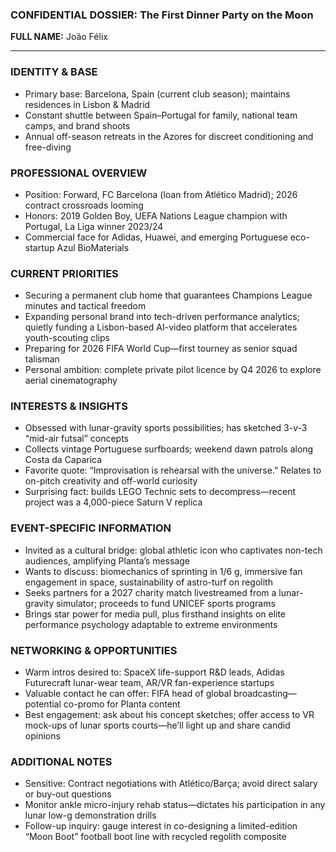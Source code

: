 ### CONFIDENTIAL DOSSIER: The First Dinner Party on the Moon

**FULL NAME:** João Félix

---
### IDENTITY & BASE
- Primary base: Barcelona, Spain (current club season); maintains residences in Lisbon & Madrid  
- Constant shuttle between Spain–Portugal for family, national team camps, and brand shoots  
- Annual off-season retreats in the Azores for discreet conditioning and free-diving

### PROFESSIONAL OVERVIEW
- Position: Forward, FC Barcelona (loan from Atlético Madrid); 2026 contract crossroads looming  
- Honors: 2019 Golden Boy, UEFA Nations League champion with Portugal, La Liga winner 2023/24  
- Commercial face for Adidas, Huawei, and emerging Portuguese eco-startup Azul BioMaterials

### CURRENT PRIORITIES
- Securing a permanent club home that guarantees Champions League minutes and tactical freedom  
- Expanding personal brand into tech-driven performance analytics; quietly funding a Lisbon-based AI-video platform that accelerates youth-scouting clips  
- Preparing for 2026 FIFA World Cup—first tourney as senior squad talisman  
- Personal ambition: complete private pilot licence by Q4 2026 to explore aerial cinematography

### INTERESTS & INSIGHTS
- Obsessed with lunar-gravity sports possibilities; has sketched 3-v-3 “mid-air futsal” concepts  
- Collects vintage Portuguese surfboards; weekend dawn patrols along Costa da Caparica  
- Favorite quote: “Improvisation is rehearsal with the universe.” Relates to on-pitch creativity and off-world curiosity  
- Surprising fact: builds LEGO Technic sets to decompress—recent project was a 4,000-piece Saturn V replica

### EVENT-SPECIFIC INFORMATION
- Invited as a cultural bridge: global athletic icon who captivates non-tech audiences, amplifying Planta’s message  
- Wants to discuss: biomechanics of sprinting in 1/6 g, immersive fan engagement in space, sustainability of astro-turf on regolith  
- Seeks partners for a 2027 charity match livestreamed from a lunar-gravity simulator; proceeds to fund UNICEF sports programs  
- Brings star power for media pull, plus firsthand insights on elite performance psychology adaptable to extreme environments

### NETWORKING & OPPORTUNITIES
- Warm intros desired to: SpaceX life-support R&D leads, Adidas Futurecraft lunar-wear team, AR/VR fan-experience startups  
- Valuable contact he can offer: FIFA head of global broadcasting—potential co-promo for Planta content  
- Best engagement: ask about his concept sketches; offer access to VR mock-ups of lunar sports courts—he’ll light up and share candid opinions

### ADDITIONAL NOTES
- Sensitive: Contract negotiations with Atlético/Barça; avoid direct salary or buy-out questions  
- Monitor ankle micro-injury rehab status—dictates his participation in any lunar low-g demonstration drills  
- Follow-up inquiry: gauge interest in co-designing a limited-edition “Moon Boot” football boot line with recycled regolith composite
